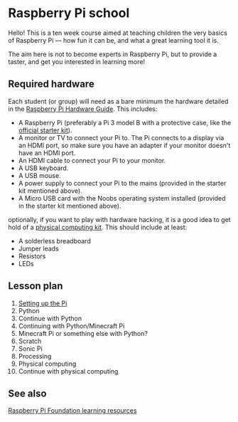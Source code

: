 # Raspberry Pi school

Hello! This is a ten week course aimed at teaching children the very basics of Raspberry Pi — how fun it can be, and what a great learning tool it is.

The aim here is not to become experts in Raspberry Pi, but to provide a taster, and get you interested in learning more!

## Required hardware

Each student (or group) will need as a bare minimum the hardware detailed in the [Raspberry Pi Hardware Guide](https://www.raspberrypi.org/learning/hardware-guide/). This includes:

* A Raspberry Pi (preferably a Pi 3 model B with a protective case, like the [official starter kit](https://www.amazon.co.uk/Raspberry-Pi-Official-Desktop-Starter/dp/B01CI5879A/)).
* A monitor or TV to connect your Pi to. The Pi connects to a display via an HDMI port, so make sure you have an adapter if your monitor doesn't have an HDMI port.
* An HDMI cable to connect your Pi to your monitor.
* A USB keyboard.
* A USB mouse.
* A power supply to connect your Pi to the mains (provided in the starter kit mentioned above).
* A Micro USB card with the Noobs operating system installed (provided in the starter kit mentioned above).

optionally, if you want to play with hardware hacking, it is a good idea to get hold of a [physical computing kit](https://projects.raspberrypi.org/en/projects/physical-computing). This should include at least:

* A solderless breadboard
* Jumper leads
* Resistors
* LEDs

## Lesson plan

1. [Setting up the Pi](setup.md)
2. Python
3. Continue with Python
4. Continuing with Python/Minecraft Pi
5. Minecraft Pi or something else with Python?
6. Scratch
7. Sonic Pi
8. Processing
9. Physical computing
10. Continue with physical computing

## See also

[Raspberry Pi Foundation learning resources](https://www.raspberrypi.org/resources/learn/)
